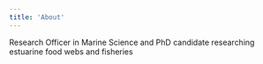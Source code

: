 ```yaml
---
title: 'About'
---
```


Research Officer in Marine Science
and PhD candidate researching estuarine food webs and fisheries
